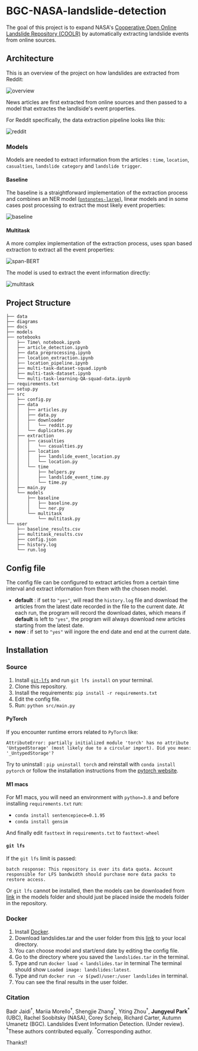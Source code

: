# BGC-NASA-landslide-detection

The goal of this project is to expand NASA's [Cooperative Open Online Landslide Repository (COOLR)](https://maps.nccs.nasa.gov/arcgis/apps/MapAndAppGallery/index.html?appid=574f26408683485799d02e857e5d9521) by automatically extracting landslide events from online sources.

## Architecture

This is an overview of the project on how landslides are extracted from Reddit:

![overview](./diagrams/project-structure.png)


News articles are first extracted from online sources and then passed to a model that extractes the landlside's event properties.


For Reddit specifically, the data extraction pipeline looks like this:

![reddit](./diagrams/reddit-extraction.png)


### Models

Models are needed to extract information from the articles : `time`, `location`, `casualties`, `landslide category` and `landslide trigger`.

#### Baseline

The baseline is a straightforward implementation of the extraction process and combines an NER model ([`ontonotes-large`](https://huggingface.co/flair/ner-english-ontonotes-large)), linear models and in some cases post processing to extract the most likely event properties:

![baseline](./diagrams/baseline-pipeline.drawio.png)


#### Multitask

A more complex implementation of the extraction process, uses span based extraction to extract all the event properties:

![span-BERT](./diagrams/bert-qa-multitask.drawio.png)

The model is used to extract the event information directly:

![multitask](./diagrams/multitask-pipeline.drawio.png)

## Project Structure

```
├── data
├── diagrams
├── docs
├── models
├── notebooks
│   ├── Time\ notebook.ipynb
│   ├── article_detection.ipynb
│   ├── data_preprocessing.ipynb
│   ├── location_extraction.ipynb
│   ├── location_pipeline.ipynb
│   ├── multi-task-dataset-squad.ipynb
│   ├── multi-task-dataset.ipynb
│   └── multi-task-learning-QA-squad-data.ipynb
├── requirements.txt
├── setup.py
├── src
│   ├── config.py
│   ├── data
│   │   ├── articles.py
│   │   ├── data.py
│   │   ├── downloader
│   │   │   └── reddit.py
│   │   └── duplicates.py
│   ├── extraction
│   │   ├── casualties
│   │   │   └── casualties.py
│   │   ├── location
│   │   │   ├── landslide_event_location.py
│   │   │   └── location.py
│   │   └── time
│   │       ├── helpers.py
│   │       ├── landslide_event_time.py
│   │       └── time.py
│   ├── main.py
│   └── models
│       ├── baseline
│       │   ├── baseline.py
│       │   └── ner.py
│       └── multitask
│           └── multitask.py
└── user
    ├── baseline_results.csv
    ├── multitask_results.csv
    ├── config.json
    ├── history.log
    └── run.log
```

## Config file

The config file can be configured to extract articles from a certain time interval and extract information from them with the chosen model.

- __default__ : if set to `"yes"`, will read the `history.log` file and download the articles from the latest date recorded in the file to the current date. At each run, the program will record the download dates, which means if __default__ is left to `"yes"`, the program will always download new articles starting from the latest date.
- __now__ : if set to `"yes"` will ingore the end date and end at the current date.


## Installation

### Source

1. Install [`git-lfs`](https://git-lfs.github.com) and run `git lfs install` on your terminal.
2. Clone this repository.
3. Install the requirements: `pip install -r requirements.txt`
4. Edit the config file.
5. Run: `python src/main.py`

#### PyTorch

If you encounter runtime errors related to `PyTorch` like:

```
AttributeError: partially initialized module 'torch' has no attribute 'UntypedStorage' (most likely due to a circular import). Did you mean: '_UntypedStorage'?
```

Try to uninstall : `pip uninstall torch` and reinstall with `conda install pytorch` or follow the installation instructions from the [pytorch website](https://pytorch.org/get-started/locally/).


#### M1 macs

For M1 macs, you will need an environment with `python=3.8` and before installing `requirements.txt` run:
- `conda install sentencepiece=0.1.95`
- `conda install gensim`

And finally edit `fasttext` in `requirements.txt` to `fasttext-wheel`


#### `git lfs`

If the `git lfs` limit is passed:

```
batch response: This repository is over its data quota. Account responsible for LFS bandwidth should purchase more data packs to restore access.
```

Or `git lfs` cannot be installed, then the models can be downloaded from [link](https://drive.google.com/drive/folders/1jpARrfLu9sGGVa9YCxBKmeEF0UJtMrMk) in the models folder and should just be placed inside the models folder in the repository.

### Docker

1. Install [Docker](https://docs.docker.com/get-docker/).
2. Download landslides.tar and the user folder from this [link](https://drive.google.com/drive/folders/1jpARrfLu9sGGVa9YCxBKmeEF0UJtMrMk) to your local directory.
3. You can choose model and start/end date by editing the config file.
4. Go to the directory where you saved the `landslides.tar` in the terminal.
5. Type and run `docker load < landslides.tar` in  terminal
   The terminal should show `Loaded image: landslides:latest`.
6. Type and run `docker run -v $(pwd)/user:/user landslides` in terminal.
7. You can see the final results in the user folder.


### Citation
Badr Jaidi$^{\dagger}$, Mariia Morello$^{\dagger}$, Shengjie Zhang$^{\dagger}$, Yiting Zhou$^{\dagger}$, $\textbf{Jungyeul Park}^{*}$ (UBC), Rachel Soobitsky (NASA), Corey Scheip, Richard Carter, Autumn Umanetz (BGC). Landslides Event Information Detection. (Under review}. $^{\dagger}$These authors contributed equally. $^{*}$Corresponding author.


Thanks!!
